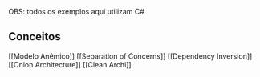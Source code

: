 OBS: todos os exemplos aqui utilizam C#
## Conceitos
[[Modelo Anêmico]]
[[Separation of Concerns]]
[[Dependency Inversion]] 
[[Onion Architecture]]
[[Clean Archi]]